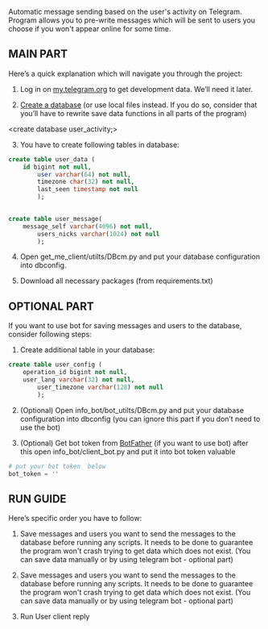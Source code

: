  
Automatic message sending based on the user's activity on Telegram. 
Program allows you to pre-write messages which will be sent to users you choose if you won't appear online for some time.

## MAIN PART ##

Here’s a quick explanation which will navigate you through the project:
 1. Log in on  [my.telegram.org](https://my.telegram.org/auth?to=apps) to get development data. We’ll need it later.
 
 2. [Create a database](https://dev.mysql.com/doc/refman/8.0/en/create-database.html) (or use local files instead. If you do so, consider that you’ll have to rewrite save data functions in all parts of the program)
 
 <create database user_activity;>
 
  3. You have to create following tables in database:

```sql
create table user_data (
	id bigint not null,
    	user varchar(64) not null,
    	timezone char(32) not null,
    	last_seen timestamp not null
    	);
    
```

```sql
create table user_message(
	message_self varchar(4096) not null,
    	users_nicks varchar(1024) not null
    	);
```
4. Open get_me_client/utilts/DBcm.py and put your database configuration into dbconfig.

5. Download all necessary packages (from requirements.txt)



## OPTIONAL PART ##

If you want to use bot for saving messages and users to the database, consider following steps:

1. Create additional table in your database:

```sql
create table user_config (
	operation_id bigint not null,
	user_lang varchar(32) not null,
    	user_timezone varchar(128) not null
    	);
```
2. (Optional) Open info_bot/bot_utilts/DBcm.py and put your database configuration into dbconfig (you can ignore this part if you don’t need to use the bot)

3. (Optional) Get bot token from [BotFather](https://stackoverflow.com/questions/48109170/where-can-i-find-the-telegram-bot-api-token) (if you want to use bot) after this open info_bot/client_bot.py and put it into bot token valuable

```python
# put your bot token  below
bot_token = ''
```


## RUN GUIDE ##

Here’s specific order you have to follow:

1. Save messages and users you want to send the messages to the database before running any scripts. It needs to be done to guarantee the program won't crash trying to get data which does not exist. (You can save data manually or by using telegram bot - optional part)

2. Save messages and users you want to send the messages to the database before running any scripts. It needs to be done to guarantee the program won't crash trying to get data which does not exist. (You can save data manually or by using telegram bot - optional part)

3. Run User client reply 
